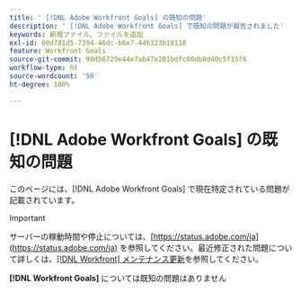 ```yaml
---
title: ' [!DNL Adobe Workfront Goals] の既知の問題'
description: ' [!DNL Adobe Workfront Goals] で既知の問題が報告されました'
keywords: 新規ファイル、ファイルを追加
exl-id: 00d781d5-7394-46dc-b6e7-446323b10118
feature: Workfront Goals
source-git-commit: 98d56729e44e7ab47e201bdfc00db8d40c5f15f6
workflow-type: ht
source-wordcount: '50'
ht-degree: 100%

---
```


# [!DNL Adobe Workfront Goals] の既知の問題

このページには、[!DNL Adobe Workfront Goals] で現在特定されている問題が記載されています。

>[!IMPORTANT]
>
>サーバーの稼動時間や停止については、[https://status.adobe.com/ja](https://status.adobe.com/ja) を参照してください。最近修正された問題について詳しくは、[[!DNL Workfront] メンテナンス更新](../maintenance/current-updates.md)を参照してください。

**[!DNL Workfront Goals]** については既知の問題はありません

<!--


-->
